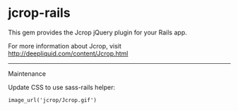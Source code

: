 # jcrop-rails

This gem provides the Jcrop jQuery plugin for your Rails app.

For more information about Jcrop, visit http://deepliquid.com/content/Jcrop.html

----

Maintenance

Update CSS to use sass-rails helper:

    image_url('jcrop/Jcrop.gif')
